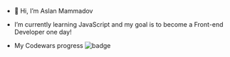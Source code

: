 - 👋 Hi, I’m Aslan Mammadov
- I’m currently learning JavaScript and my goal is to become a Front-end Developer one day!

- My Codewars progress
![badge](https://www.codewars.com/users/MammadovAslan/badges/large)
<!---
MammadovAslan/MammadovAslan is a ✨ special ✨ repository because its `README.md` (this file) appears on your GitHub profile.
You can click the Preview link to take a look at your changes.
--->

